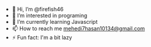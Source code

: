 - 👋 Hi, I’m @firefish46
- 👀 I’m interested in programing
- 🌱 I’m currently learning Javascript 
- 📫 How to reach me mehedi7hasan10134@gmail.com
- ⚡ Fun fact: I'm a bit lazy

<!---
firefish46/firefish46 is a ✨ special ✨ repository because its `README.md` (this file) appears on your GitHub profile.
You can click the Preview link to take a look at your changes.
--->
